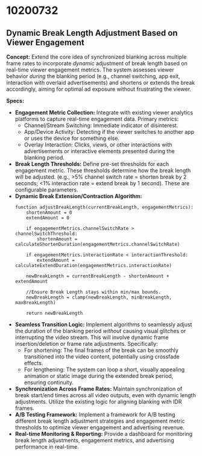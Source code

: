 # 10200732

## Dynamic Break Length Adjustment Based on Viewer Engagement

**Concept:** Extend the core idea of synchronized blanking across multiple frame rates to incorporate *dynamic* adjustment of break length based on real-time viewer engagement metrics. The system assesses viewer behavior *during* the blanking period (e.g., channel switching, app exit, interaction with overlaid advertisements) and shortens or extends the break accordingly, aiming for optimal ad exposure without frustrating the viewer.

**Specs:**

*   **Engagement Metric Collection:** Integrate with existing viewer analytics platforms to capture real-time engagement data. Primary metrics:
    *   Channel/Stream Switching: Immediate indicator of disinterest.
    *   App/Device Activity: Detecting if the viewer switches to another app or uses the device for something else.
    *   Overlay Interaction: Clicks, views, or other interactions with advertisements or interactive elements presented during the blanking period.
*   **Break Length Thresholds:** Define pre-set thresholds for each engagement metric. These thresholds determine how the break length will be adjusted. (e.g., >5% channel switch rate = shorten break by 2 seconds; <1% interaction rate = extend break by 1 second). These are configurable parameters.
*   **Dynamic Break Extension/Contraction Algorithm:**
    ```pseudocode
    function adjustBreakLength(currentBreakLength, engagementMetrics):
        shortenAmount = 0
        extendAmount = 0

        if engagementMetrics.channelSwitchRate > channelSwitchThreshold:
            shortenAmount = calculateShortenDuration(engagementMetrics.channelSwitchRate)

        if engagementMetrics.interactionRate < interactionThreshold:
            extendAmount = calculateExtendDuration(engagementMetrics.interactionRate)

        newBreakLength = currentBreakLength - shortenAmount + extendAmount
        
        //Ensure Break Length stays within min/max bounds.
        newBreakLength = clamp(newBreakLength, minBreakLength, maxBreakLength)

        return newBreakLength
    ```
*   **Seamless Transition Logic:** Implement algorithms to seamlessly adjust the duration of the blanking period *without* causing visual glitches or interrupting the video stream. This will involve dynamic frame insertion/deletion or frame rate adjustments. Specifically:
    *   For shortening:  The final frames of the break can be smoothly transitioned into the video content, potentially using crossfade effects.
    *   For lengthening:  The system can loop a short, visually appealing animation or static image during the extended break period, ensuring continuity.
*   **Synchronization Across Frame Rates:** Maintain synchronization of break start/end times across all video outputs, even with dynamic length adjustments. Utilize the existing logic for aligning blanking with IDR frames.
*   **A/B Testing Framework:**  Implement a framework for A/B testing different break length adjustment strategies and engagement metric thresholds to optimize viewer engagement and advertising revenue.
*   **Real-time Monitoring & Reporting:**  Provide a dashboard for monitoring break length adjustments, engagement metrics, and advertising performance in real-time.